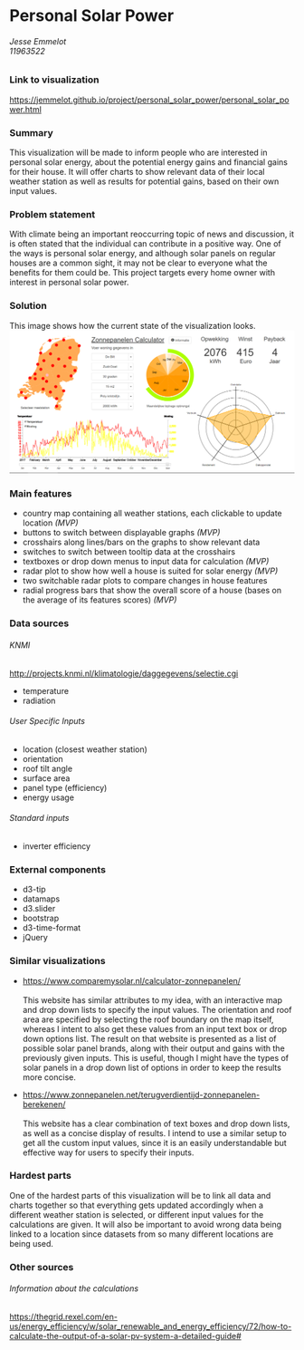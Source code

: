 # Personal Solar Power
###### Jesse Emmelot <br> 11963522

### Link to visualization
https://jemmelot.github.io/project/personal_solar_power/personal_solar_power.html

### Summary
This visualization will be made to inform people who are interested in personal solar energy, about the potential energy gains and financial gains for their house. It will offer charts to show relevant data of their local weather station as well as results for potential gains, based on their own input values.

### Problem statement
With climate being an important reoccurring topic of news and discussion, it is often stated that the individual can contribute in a positive way. One of the ways is personal solar energy, and although solar panels on regular houses are a common sight, it may not be clear to everyone what the benefits for them could be. This project targets every home owner with interest in personal solar power.

### Solution
This image shows how the current state of the visualization looks.
![](doc/visualization.png)

### Main features
- country map containing all weather stations, each clickable to update location *(MVP)*
- buttons to switch between displayable graphs *(MVP)*
- crosshairs along lines/bars on the graphs to show relevant data
- switches to switch between tooltip data at the crosshairs
- textboxes or drop down menus to input data for calculation *(MVP)*
- radar plot to show how well a house is suited for solar energy *(MVP)*
- two switchable radar plots to compare changes in house features
- radial progress bars that show the overall score of a house (bases on the average of its features scores) *(MVP)*

### Data sources
###### KNMI
http://projects.knmi.nl/klimatologie/daggegevens/selectie.cgi
- temperature
- radiation

###### User Specific Inputs
- location (closest weather station)
- orientation
- roof tilt angle
- surface area
- panel type (efficiency)
- energy usage

###### Standard inputs
- inverter efficiency

### External components
- d3-tip
- datamaps
- d3.slider
- bootstrap
- d3-time-format
- jQuery

### Similar visualizations
- https://www.comparemysolar.nl/calculator-zonnepanelen/ <br><br>
This website has similar attributes to my idea, with an interactive map and drop down lists to specify the input values. The orientation and roof area are specified by selecting the roof boundary on the map itself, whereas I intent to also get these values from an input text box or drop down options list. The result on that website is presented as a list of possible solar panel brands, along with their output and gains with the previously given inputs. This is useful, though I might have the types of solar panels in a drop down list of options in order to keep the results more concise. 

- https://www.zonnepanelen.net/terugverdientijd-zonnepanelen-berekenen/ <br><br>
This website has a clear combination of text boxes and drop down lists, as well as a concise display of results. I intend to use a similar setup to get all the custom input values, since it is an easily understandable but effective way for users to specify their inputs. 

### Hardest parts 
One of the hardest parts of this visualization will be to link all data and charts together so that everything gets updated accordingly when a different weather station is selected, or different input values for the calculations are given. It will also be important to avoid wrong data being linked to a location since datasets from so many different locations are being used.

### Other sources
###### Information about the calculations
https://thegrid.rexel.com/en-us/energy_efficiency/w/solar_renewable_and_energy_efficiency/72/how-to-calculate-the-output-of-a-solar-pv-system-a-detailed-guide#
